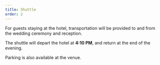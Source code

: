 ```yaml
---
title: Shuttle
order: 2
---
```


For guests staying at the hotel, transportation will be provided to and from the 
wedding ceremony and reception.

The shuttle will depart the hotel at **4:10 PM**, and return at the end of the 
evening. 

Parking is also available at the venue.
